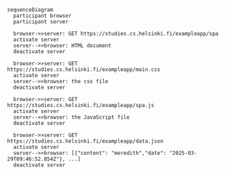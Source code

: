 
    sequenceDiagram
      participant browser
      participant server
      
      browser->>server: GET https://studies.cs.helsinki.fi/exampleapp/spa
      activate server
      server-->>browser: HTML document
      deactivate server

      browser->>server: GET https://studies.cs.helsinki.fi/exampleapp/main.css
      activate server
      server-->>browser: the css file
      deactivate server
    
      browser->>server: GET https://studies.cs.helsinki.fi/exampleapp/spa.js
      activate server
      server-->>browser: the JavaScript file
      deactivate server   

      browser->>server: GET https://studies.cs.helsinki.fi/exampleapp/data.json
      activate server
      server-->>browser: [{"content": "meredith","date": "2025-03-29T09:46:52.854Z"}, ...]
      deactivate server   

